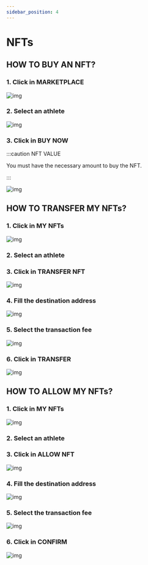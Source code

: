 ```yaml
---
sidebar_position: 4
---
```


# NFTs

## HOW TO BUY AN NFT?

### 1. Click in **MARKETPLACE**

![img](/img/market.png)

### 2. Select an athlete

![img](/img/athletes1.png)

### 3. Click in **BUY NOW**

:::caution NFT VALUE

You must have the necessary amount to buy the NFT.

:::

![img](/img/buy.png)

## HOW TO TRANSFER MY NFTs?

### 1. Click in **MY NFTs**

![img](/img/mynfts.png)

### 2. Select an athlete

### 3. Click in **TRANSFER NFT**

![img](/img/transfernft.png)

### 4. Fill the destination address

![img](/img/transfernft2.png)

### 5. Select the transaction fee

![img](/img/transfernft3.png)

### 6. Click in **TRANSFER**

![img](/img/transfernft4.png)

## HOW TO ALLOW MY NFTs?

### 1. Click in **MY NFTs**

![img](/img/mynfts.png)

### 2. Select an athlete

### 3. Click in **ALLOW NFT**

![img](/img/allownft.png)

### 4. Fill the destination address

![img](/img/allownft2.png)

### 5. Select the transaction fee

![img](/img/allownft3.png)

### 6. Click in **CONFIRM**

![img](/img/allownft4.png)